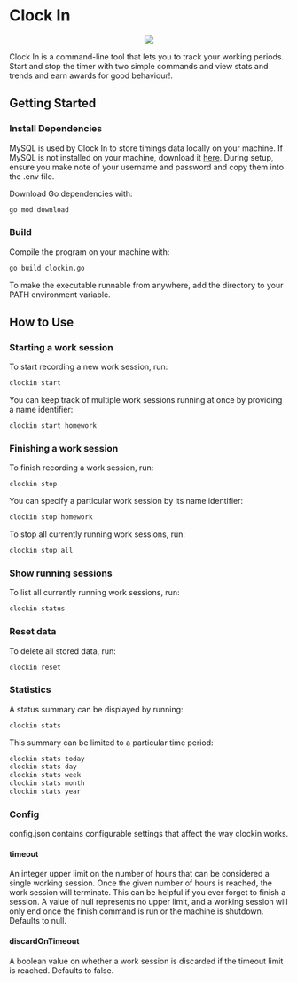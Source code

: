 # Clock In

<p align="center">
	<img src="https://user-images.githubusercontent.com/41476809/192109323-7af3d656-fab4-46a7-ac95-9dd22fd79a0d.png">
</p>

Clock In is a command-line tool that lets you to track your working periods. Start and stop the timer with two simple commands and view stats and trends and earn awards for good behaviour!.

## Getting Started

### Install Dependencies

MySQL is used by Clock In to store timings data locally on your machine. If MySQL is not installed on your machine, download it <a href="https://dev.mysql.com/downloads/mysql/">here</a>. During setup, ensure you make note of your username and password and copy them into the .env file.

Download Go dependencies with:

```bash
go mod download
```

### Build

Compile the program on your machine with:

```bash
go build clockin.go
```

To make the executable runnable from anywhere, add the directory to your PATH environment variable.

## How to Use

### Starting a work session

To start recording a new work session, run:

```bash
clockin start
```

You can keep track of multiple work sessions running at once by providing a name identifier:

```bash
clockin start homework
```

### Finishing a work session

To finish recording a work session, run:

```bash
clockin stop
```

You can specify a particular work session by its name identifier:

```bash
clockin stop homework
```

To stop all currently running work sessions, run:

```bash
clockin stop all
```

### Show running sessions

To list all currently running work sessions, run:

```bash
clockin status
```

### Reset data

To delete all stored data, run:

```bash
clockin reset
```

### Statistics

A status summary can be displayed by running:

```bash
clockin stats
```

This summary can be limited to a particular time period:

```bash
clockin stats today
clockin stats day
clockin stats week
clockin stats month
clockin stats year
```

### Config

config.json contains configurable settings that affect the way clockin works.

#### timeout

An integer upper limit on the number of hours that can be considered a single working session. Once the given number of hours is reached, the work session will terminate. This can be helpful if you ever forget to finish a session. A value of null represents no upper limit, and a working session will only end once the finish command is run or the machine is shutdown. Defaults to null.

#### discardOnTimeout

A boolean value on whether a work session is discarded if the timeout limit is reached. Defaults to false.
